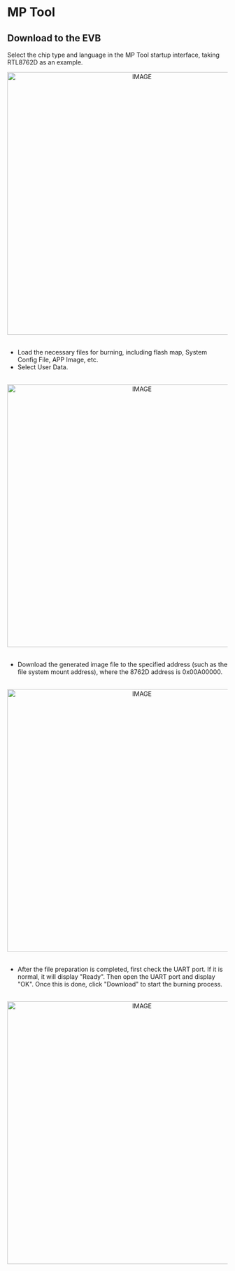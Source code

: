 # MP Tool

##  Download to the EVB
Select the chip type and language in the MP Tool startup interface, taking RTL8762D as an example.
<br/>
<div style="text-align: center"><img width= "600" src="https://foruda.gitee.com/images/1724143547149951697/bc248044_13408154.png" alt="IMAGE"></div>
<br/>

* Load the necessary files for burning, including flash map, System Config File, APP Image, etc.
* Select User Data.
<br/>
<div style="text-align: center"><img width= "600" src="https://foruda.gitee.com/images/1721812772825414074/8d3f7123_13408154.png" alt="IMAGE"></div>
<br/>

* Download the generated image file to the specified address (such as the file system mount address), where the 8762D address is 0x00A00000.
<br/>
<div style="text-align: center"><img width= "600" src="https://foruda.gitee.com/images/1721812789415438915/6badc5e0_13408154.png" alt="IMAGE"></div>
<br/>

* After the file preparation is completed, first check the UART port. If it is normal, it will display "Ready". Then open the UART port and display "OK". Once this is done,  click "Download" to start the burning process.
<br/>
<div style="text-align: center"><img width= "600" src="https://foruda.gitee.com/images/1721812809226499244/2d835631_13408154.png" 
alt="IMAGE"></div>
<br/>
























